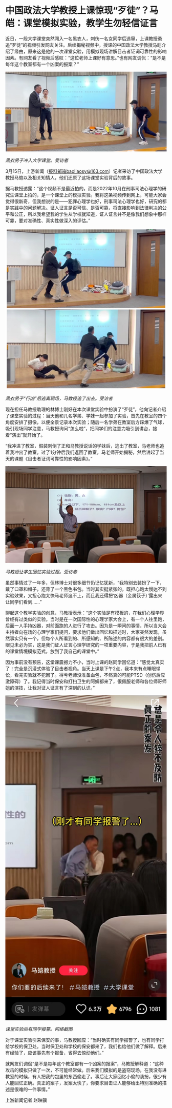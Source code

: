# 中国政法大学教授上课惊现“歹徒”？马皑：课堂模拟实验，教学生勿轻信证言

近日，一段大学课堂突然闯入一名黑衣人，刺伤一名女同学后逃窜，上课教授勇追“歹徒”的视频引发网友关注。后续揭秘视频中，授课的中国政法大学教授马皑介绍了缘由，原来这是他的一次课堂实验，用模拟现场讲解目击者证词可靠性的影响因素。有网友看了视频后感叹：“这位老师上课好有意思。”也有网友调侃：“是不是每年这个教室都有一个凶案的报案？”

![cdd8bdf662b9f54ea39a65bbacb97767.jpg](https://raw.githubusercontent.com/qqhsx/qqnews_image/main/2024/03/16/中国政法大学教授上课惊现“歹徒”？马皑：课堂模拟实验，教学生勿轻信证言/cdd8bdf662b9f54ea39a65bbacb97767.jpg)

_黑衣男子冲入大学课堂。受访者_

3月15日，上游新闻（报料邮箱baoliaosy@163.com）记者采访了中国政法大学教授马皑以及相关知情人，他们还原了这场课堂实验背后的故事。

据马教授透露：“这个视频不是最近拍的，而是2022年10月在刑事司法心理学的研究生课堂上拍的，是一个课堂上的模拟实验。我将这条视频传到网上，可能大家会觉得很新奇，但我想说的是——犯罪心理学也好，刑事司法心理学也好，研究的都是实践中的问题解决。证人证言是否可信、是否可靠，将直接影响到法律判决的公平和公正，所以我希望我的学生从学校就知道，证人证言并不是像我们想象中那样可靠，要对准确性、真实性做深入的评估。”

![a9c9064cc320297bb17327e6b0e7dbee.jpg](https://raw.githubusercontent.com/qqhsx/qqnews_image/main/2024/03/16/中国政法大学教授上课惊现“歹徒”？马皑：课堂模拟实验，教学生勿轻信证言/a9c9064cc320297bb17327e6b0e7dbee.jpg)

_黑衣男子“行凶”后逃离现场，马教授追了出去。受访者_

现在担任马教授助理的林博士刚好在本次课堂实验中扮演了“歹徒”，他向记者介绍了课堂实验的过程：当天他和几名学弟、学妹一起参加了实验，首先在教室的四个角度安排了摄像，以便全景记录本次实验；随后一名学弟在教室后方踩爆了气球，吸引现场同学注意，马教授询问“怎么啦”，把同学们的注意力吸引到讲台，接着“演出”就开始了。

“我冲进了教室，假装刺倒了正和马教授说话的学妹后，逃出了教室，马老师也追着我冲出了教室。过了1分钟后我们返回了教室，马老师开始揭秘，然后讲起了当天的课题《目击者证词可靠性的影响因素》。”

![3c5ea1345e09f46ebaac33dda01a0c86.jpg](https://raw.githubusercontent.com/qqhsx/qqnews_image/main/2024/03/16/中国政法大学教授上课惊现“歹徒”？马皑：课堂模拟实验，教学生勿轻信证言/3c5ea1345e09f46ebaac33dda01a0c86.jpg)

_马教授让学生回忆实验过程。受访者_

虽然事情过了一年多，但林博士对很多细节仍记忆犹新，“我特别去装扮了一下，戴了口罩和帽子，还背了一个黑色书包。当时其实挺紧张的，既担心跑太慢达不到实验效果，又担心跑太快马老师追不上，而且我还得把‘凶器（金属筷子）’露出来让同学们看到……”

聊起这个教学实验的创意，马教授表示：“这个实验是有模板的，在我们心理学界曾经有过类似的实验。当时是在一次国际性的心理学家大会上，有一个人往里跑，后面一人手持凶器，对前面跑的人进行了攻击。因为是一瞬间的事情，所以当大会主持者向在场的心理学家们提问，要求他们做出回忆和描述时，大家突然发现，虽然事实只有一个，但每个人所看到的、所感知的、所陈述的内容都有很大的差别。眼见未必为实，这是我们证人证言心理学研究的一项重要内容，于是我把前人已有的课堂情境模拟范式，放到了我自己的课堂中。”

因为事前没有预告，这堂课震撼力不小，当时上课的赵同学回忆道：“感觉太真实了！完全是沉浸式体验了目击者视角。当天上课是下午2点，我本来有点睡眼惺忪，看完实验就不犯困了。得亏老师没准备血包，不然真的可能PTSD（创伤后应激障碍）了。我记得当时保安和打扫卫生的阿姨都来了，很佩服老师和各位师哥师姐的演技，让我对证人证言有了深刻的认识。”

![40c579a044110a1703e9fb1e685bc9e1.jpg](https://raw.githubusercontent.com/qqhsx/qqnews_image/main/2024/03/16/中国政法大学教授上课惊现“歹徒”？马皑：课堂模拟实验，教学生勿轻信证言/40c579a044110a1703e9fb1e685bc9e1.jpg)

_课堂实验后有同学报警。网络截图_

对于课堂实验引来保安的事，马教授回应：“当时确实有同学报警了，也有同学打给学校的保卫处。当时保卫处和学校的保安都来了，我们也给他们做了解释。后来有经验了，应该事先有个报备，省得去惊动他们。”

就网友们调侃“是不是每年这个教室都有一个凶案的报案”，马教授解释道：“这种攻击的模拟只做了一次，不可能经常做。后来我们模拟的是盗窃现场，在我没有进教室的时候，有人把我的包里的东西偷走了。事后让大家回忆小偷的装扮，很少有人能回忆正确。真正的案子，发案太快了，你要求目击证人能够给出特别准确的描述是很难的一件事情。”

上游新闻记者 赵映骥

